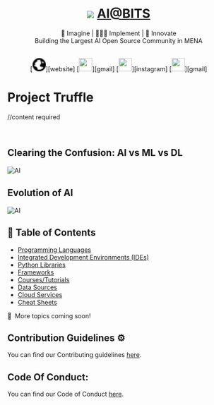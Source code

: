 <div align="center">
<h1><img width="30" src="https://github.com/aibits-dxb/Truffle/blob/main/Drizzle/Pictures/AI%40BITS_LOGO.jpg">&nbsp;<a href="http://ai-bits.com/">AI@BITS</a></h1>
🧠 Imagine | 👨🏻‍💻 Implement | 🚀 Innovate
<br>
Building the Largest AI Open Source Community in MENA 
    <br>
</div>

<br>

<p align="center">
  [<img width="30" height="30" src="https://raw.githubusercontent.com/iconic/open-iconic/master/svg/globe.svg">][website]
  [<img width="30" height="30" src="https://cdn.jsdelivr.net/npm/simple-icons@v3/icons/linkedin.svg">][gmail]
  [<img width="30" height="30" src="https://cdn.jsdelivr.net/npm/simple-icons@v3/icons/instagram.svg">][instagram]
  [<img width="30" height="30" src="https://cdn.jsdelivr.net/npm/simple-icons@v3/icons/gmail.svg">][gmail]
</p>


# Project Truffle

//content required

<br>

## Clearing the Confusion: AI vs ML vs DL

 <img align="center" alt="AI" src="https://www.edureka.co/blog/wp-content/uploads/2018/03/AI-vs-ML-vs-Deep-Learning.png" width="700" height="300" />

<br>

## Evolution of AI

<img align="center" alt="AI" src="https://github.com/aibits-dxb/Truffle/blob/main/Drizzle/Pictures/Evolution.jpg" width="1100" height="600" />

<br>

## 📕 Table of Contents

*   [Programming Languages](./Ganache/Languages)
*   [Integrated Development Environments (IDEs)](./Ganache/IDEs) 
*   [Python Libraries](./Ganache/Libraries)
*   [Frameworks](./Ganache/Frameworks)
*   [Courses/Tutorials](./Ganache/Courses)
*   [Data Sources](./Ganache/Data)
*   [Cloud Services](./Ganache/Cloud)
*   [Cheat Sheets](./Ganache/CheatSheets)

📆&nbsp; More topics coming soon!<br>

## Contribution Guidelines ⚙️
You can find our Contributing guidelines [here](./CONTRIBUTING.md).

## Code Of Conduct:

You can find our Code of Conduct [here](./Code_Of_Conduct.md).

[website]: http://ai-bits.com/
[gmail]: http://ai-bits.com/
[twitter]: https://twitter.com/codeSTACKr
[facebook]: https://youtube.com/codeSTACKr
[instagram]: https://instagram.com/codeSTACKr
[linkedin]: https://www.linkedin.com/company/ai-bits/


